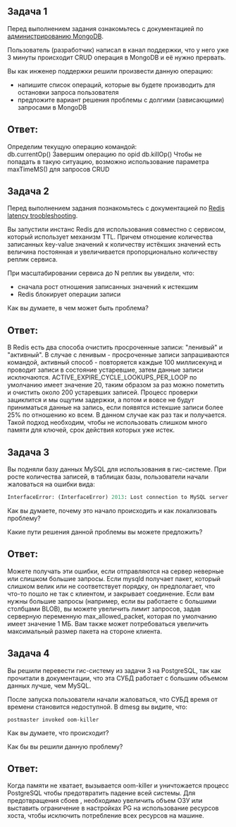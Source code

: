 ## Задача 1

Перед выполнением задания ознакомьтесь с документацией по [администрированию MongoDB](https://docs.mongodb.com/manual/administration/).

Пользователь (разработчик) написал в канал поддержки, что у него уже 3 минуты происходит CRUD операция в MongoDB и её 
нужно прервать. 

Вы как инженер поддержки решили произвести данную операцию:
- напишите список операций, которые вы будете производить для остановки запроса пользователя
- предложите вариант решения проблемы с долгими (зависающими) запросами в MongoDB  
## Ответ:  
Определим текущую операцию командой:  
       db.currentOp()
Завершим операцию по opid
       db.killOp()
Чтобы не попадать в такую ситуацию, возможно использование параметра maxTimeMS() для запросов CRUD

## Задача 2

Перед выполнением задания познакомьтесь с документацией по [Redis latency troobleshooting](https://redis.io/topics/latency).

Вы запустили инстанс Redis для использования совместно с сервисом, который использует механизм TTL. 
Причем отношение количества записанных key-value значений к количеству истёкших значений есть величина постоянная и
увеличивается пропорционально количеству реплик сервиса. 

При масштабировании сервиса до N реплик вы увидели, что:
- сначала рост отношения записанных значений к истекшим
- Redis блокирует операции записи

Как вы думаете, в чем может быть проблема?  
## Ответ:  
В Redis есть два способа очистить просроченные записи: "ленивый" и "активный". В случае с ленивым - просроченные записи запрашиваются командой, активный способ - повторяется каждые 100 миллисекунд и проводит записи в состояние устаревшие, затем данные записи исключаются. ACTIVE_EXPIRE_CYCLE_LOOKUPS_PER_LOOP по умолчанию имеет значение 20, таким образом за раз можно пометить и очистить около 200 устаревших записей. Процесс проверки зациклится и мы ощутим задержки, а потом и вовсе не будут приниматься данные на запись, если появятся истекшие записи более 25% по отношению ко всем. В данном случае как раз так и получается. Такой подход необходим, чтобы не использовать слишком много памяти для ключей, срок действия которых уже истек.
## Задача 3

Вы подняли базу данных MySQL для использования в гис-системе. При росте количества записей, в таблицах базы,
пользователи начали жаловаться на ошибки вида:
```python
InterfaceError: (InterfaceError) 2013: Lost connection to MySQL server during query u'SELECT..... '
```

Как вы думаете, почему это начало происходить и как локализовать проблему?

Какие пути решения данной проблемы вы можете предложить?  
## Ответ:  
Можете получать эти ошибки, если отправляются на сервер неверные или слишком большие запросы. Если mysqld получает пакет, который слишком велик или не соответствует порядку, он предполагает, что что-то пошло не так с клиентом, и закрывает соединение. Если вам нужны большие запросы (например, если вы работаете с большими столбцами BLOB), вы можете увеличить лимит запросов, задав серверную переменную max_allowed_packet, которая по умолчанию имеет значение 1 МБ. Вам также может потребоваться увеличить максимальный размер пакета на стороне клиента.
## Задача 4


Вы решили перевести гис-систему из задачи 3 на PostgreSQL, так как прочитали в документации, что эта СУБД работает с 
большим объемом данных лучше, чем MySQL.

После запуска пользователи начали жаловаться, что СУБД время от времени становится недоступной. В dmesg вы видите, что:

`postmaster invoked oom-killer`

Как вы думаете, что происходит?

Как бы вы решили данную проблему?  
## Ответ:  
Когда памяти не хватает, вызывается oom-killer и уничтожается процесс PostgreSQL чтобы предотвратить падение всей системы. Для предотвращения сбоев , необходимо увеличить объем ОЗУ или выставить ограничение в настройках PG на использование ресурсов хоста, 
чтобы исключить потребление всех ресурсов на машине.
